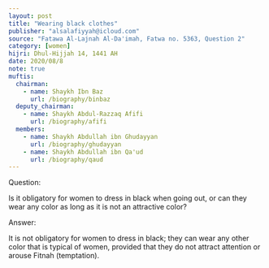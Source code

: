 ```yaml
---
layout: post
title: "Wearing black clothes"
publisher: "alsalafiyyah@icloud.com"
source: "Fatawa Al-Lajnah Al-Da'imah, Fatwa no. 5363, Question 2"
category: [women]
hijri: Dhul-Hijjah 14, 1441 AH
date: 2020/08/8
note: true
muftis:
  chairman: 
    - name: Shaykh Ibn Baz
      url: /biography/binbaz
  deputy_chairman:
    - name: Shaykh Abdul-Razzaq Afifi
      url: /biography/afifi
  members: 
    - name: Shaykh Abdullah ibn Ghudayyan
      url: /biography/ghudayyan
    - name: Shaykh Abdullah ibn Qa'ud
      url: /biography/qaud
---
```


Question: 

Is it obligatory for women to dress in black when going out, or can they wear any color as long as it is not an attractive color?

Answer: 

It is not obligatory for women to dress in black; they can wear any other color that is typical of women, provided that they do not attract attention or arouse Fitnah (temptation). 
